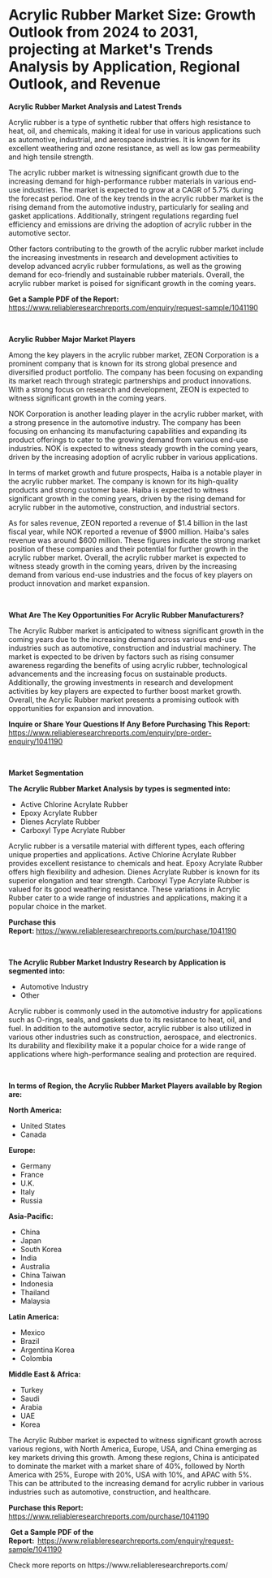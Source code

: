 <p><h1>Acrylic Rubber Market Size: Growth Outlook from 2024 to 2031, projecting at Market's Trends Analysis by Application, Regional Outlook, and Revenue</h1></p><p><strong>Acrylic Rubber Market Analysis and Latest Trends</strong></p>
<p><p>Acrylic rubber is a type of synthetic rubber that offers high resistance to heat, oil, and chemicals, making it ideal for use in various applications such as automotive, industrial, and aerospace industries. It is known for its excellent weathering and ozone resistance, as well as low gas permeability and high tensile strength.</p><p>The acrylic rubber market is witnessing significant growth due to the increasing demand for high-performance rubber materials in various end-use industries. The market is expected to grow at a CAGR of 5.7% during the forecast period. One of the key trends in the acrylic rubber market is the rising demand from the automotive industry, particularly for sealing and gasket applications. Additionally, stringent regulations regarding fuel efficiency and emissions are driving the adoption of acrylic rubber in the automotive sector.</p><p>Other factors contributing to the growth of the acrylic rubber market include the increasing investments in research and development activities to develop advanced acrylic rubber formulations, as well as the growing demand for eco-friendly and sustainable rubber materials. Overall, the acrylic rubber market is poised for significant growth in the coming years.</p></p>
<p><strong>Get a Sample PDF of the Report:&nbsp;</strong> <a href="https://www.reliableresearchreports.com/enquiry/request-sample/1041190">https://www.reliableresearchreports.com/enquiry/request-sample/1041190</a></p>
<p>&nbsp;</p>
<p><strong>Acrylic Rubber Major Market Players</strong></p>
<p><p>Among the key players in the acrylic rubber market, ZEON Corporation is a prominent company that is known for its strong global presence and diversified product portfolio. The company has been focusing on expanding its market reach through strategic partnerships and product innovations. With a strong focus on research and development, ZEON is expected to witness significant growth in the coming years.</p><p>NOK Corporation is another leading player in the acrylic rubber market, with a strong presence in the automotive industry. The company has been focusing on enhancing its manufacturing capabilities and expanding its product offerings to cater to the growing demand from various end-use industries. NOK is expected to witness steady growth in the coming years, driven by the increasing adoption of acrylic rubber in various applications.</p><p>In terms of market growth and future prospects, Haiba is a notable player in the acrylic rubber market. The company is known for its high-quality products and strong customer base. Haiba is expected to witness significant growth in the coming years, driven by the rising demand for acrylic rubber in the automotive, construction, and industrial sectors.</p><p>As for sales revenue, ZEON reported a revenue of $1.4 billion in the last fiscal year, while NOK reported a revenue of $900 million. Haiba's sales revenue was around $600 million. These figures indicate the strong market position of these companies and their potential for further growth in the acrylic rubber market. Overall, the acrylic rubber market is expected to witness steady growth in the coming years, driven by the increasing demand from various end-use industries and the focus of key players on product innovation and market expansion.</p></p>
<p>&nbsp;</p>
<p><strong>What Are The Key Opportunities For Acrylic Rubber Manufacturers?</strong></p>
<p><p>The Acrylic Rubber market is anticipated to witness significant growth in the coming years due to the increasing demand across various end-use industries such as automotive, construction and industrial machinery. The market is expected to be driven by factors such as rising consumer awareness regarding the benefits of using acrylic rubber, technological advancements and the increasing focus on sustainable products. Additionally, the growing investments in research and development activities by key players are expected to further boost market growth. Overall, the Acrylic Rubber market presents a promising outlook with opportunities for expansion and innovation.</p></p>
<p><strong>Inquire or Share Your Questions If Any Before Purchasing This Report:</strong> <a href="https://www.reliableresearchreports.com/enquiry/pre-order-enquiry/1041190">https://www.reliableresearchreports.com/enquiry/pre-order-enquiry/1041190</a></p>
<p>&nbsp;</p>
<p><strong>Market Segmentation</strong></p>
<p><strong>The Acrylic Rubber Market Analysis by types is segmented into:</strong></p>
<p><ul><li>Active Chlorine Acrylate Rubber</li><li>Epoxy Acrylate Rubber</li><li>Dienes Acrylate Rubber</li><li>Carboxyl Type Acrylate Rubber</li></ul></p>
<p><p>Acrylic rubber is a versatile material with different types, each offering unique properties and applications. Active Chlorine Acrylate Rubber provides excellent resistance to chemicals and heat. Epoxy Acrylate Rubber offers high flexibility and adhesion. Dienes Acrylate Rubber is known for its superior elongation and tear strength. Carboxyl Type Acrylate Rubber is valued for its good weathering resistance. These variations in Acrylic Rubber cater to a wide range of industries and applications, making it a popular choice in the market.</p></p>
<p><strong>Purchase this Report:&nbsp;</strong><a href="https://www.reliableresearchreports.com/purchase/1041190">https://www.reliableresearchreports.com/purchase/1041190</a></p>
<p>&nbsp;</p>
<p><strong>The Acrylic Rubber Market Industry Research by Application is segmented into:</strong></p>
<p><ul><li>Automotive Industry</li><li>Other</li></ul></p>
<p><p>Acrylic rubber is commonly used in the automotive industry for applications such as O-rings, seals, and gaskets due to its resistance to heat, oil, and fuel. In addition to the automotive sector, acrylic rubber is also utilized in various other industries such as construction, aerospace, and electronics. Its durability and flexibility make it a popular choice for a wide range of applications where high-performance sealing and protection are required.</p></p>
<p>&nbsp;</p>
<p><strong>In terms of Region, the Acrylic Rubber Market Players available by Region are:</strong></p>
<p>
    <p> <strong> North America: </strong>
        <ul>
            <li>United States</li>
            <li>Canada</li>
        </ul>
        </p> 
    <p> <strong> Europe: </strong>
        <ul>
            <li>Germany</li>
            <li>France</li>
            <li>U.K.</li>
            <li>Italy</li>
            <li>Russia</li>
        </ul>
        </p> 
    <p> <strong> Asia-Pacific: </strong>
        <ul>
            <li>China</li>
            <li>Japan</li>
            <li>South Korea</li>
            <li>India</li>
            <li>Australia</li>
            <li>China Taiwan</li>
            <li>Indonesia</li>
            <li>Thailand</li>
            <li>Malaysia</li>
        </ul>
        </p> 
    <p> <strong> Latin America: </strong>
        <ul>
            <li>Mexico</li>
            <li>Brazil</li>
            <li>Argentina Korea</li>
            <li>Colombia</li>
        </ul>
        </p> 
    <p> <strong> Middle East & Africa: </strong>
        <ul>
            <li>Turkey</li>
            <li>Saudi</li>
            <li>Arabia</li>
            <li>UAE</li>
            <li>Korea</li>
        </ul>
    </p>
    </p>
<p><p>The Acrylic Rubber market is expected to witness significant growth across various regions, with North America, Europe, USA, and China emerging as key markets driving this growth. Among these regions, China is anticipated to dominate the market with a market share of 40%, followed by North America with 25%, Europe with 20%, USA with 10%, and APAC with 5%. This can be attributed to the increasing demand for acrylic rubber in various industries such as automotive, construction, and healthcare.</p></p>
<p><strong>Purchase this Report: </strong><a href="https://www.reliableresearchreports.com/purchase/1041190">https://www.reliableresearchreports.com/purchase/1041190</a></p>
<p>&nbsp;<strong>Get a Sample PDF of the Report:&nbsp;&nbsp;</strong><a href="https://www.reliableresearchreports.com/enquiry/request-sample/1041190">https://www.reliableresearchreports.com/enquiry/request-sample/1041190</a></p>
<p><strong></strong></p>
<p>Check more reports on https://www.reliableresearchreports.com/</p>